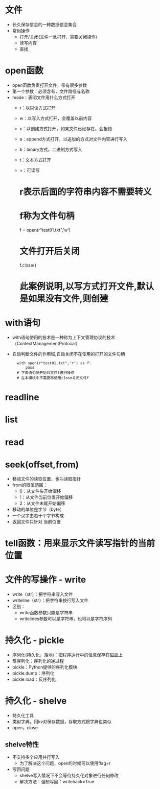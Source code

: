 # 文件
- 长久保存信息的一种数据信息集合
- 常用操作
    - 打开/关闭(文件一旦打开，需要关闭操作)
    - 读写内容
    - 查找
    
# open函数
- open函数负责打开文件，带有很多参数
- 第一个参数：必须含有，文件路径与名称
- mode：表明文件用什么方式打开
    - r：以只读方式打开
    - w：以写入方式打开，会覆盖以前内容
    - x：以创建方式打开，如果文件已经存在，会报错
    - a：append方式打开，以追加的方式对文件内容进行写入
    - b：binary方式，二进制方式写入
    - t：文本方式打开
    - +：可读写
    
        # r表示后面的字符串内容不需要转义
        # f称为文件句柄
        f = open(r"test01.txt",'w')
        # 文件打开后关闭
        f.close()
        # 此案例说明,以写方式打开文件,默认是如果没有文件,则创建

# with语句
- with语句使用的技术是一种称为上下文管理协议的技术（ContextManagementProtocal）
- 自动判断文件的作用域,自动关闭不在使用的打开的文件句柄

        with open(r"test01.txt",'r') as f:
            pass
        # 下面语句块开始对文件f进行操作
        # 在本模块中不需要再使用close关闭文件f
        
# readline
# list
# read

# seek(offset,from)
- 移动文件的读取位置，也叫读取指针
- from的取值范围：
    - 0：从文件头开始偏移
    - 1：从文件当前位置开始偏移
    - 2：从文件末尾开始偏移
- 移动的单位是字节（byte）
- 一个汉字由若干个字节构成
- 返回文件只针对 当前位置

# tell函数：用来显示文件读写指针的当前位置

# 文件的写操作 - write
- write（str）：把字符串写入文件
- writeline（str）：把字符串按行写入文件
- 区别：
    - write函数参数只能是字符串
    - writelines参数可以是字符串，也可以是字符序列
    
# 持久化 - pickle
- 序列化(持久化，落地)：把程序运行中的信息保存在磁盘上
- 反序列化：序列化的逆过程
- pickle：Python提供的序列化模块
- pickle.dump：序列化
- pickle.load：反序列化
    
# 持久化 - shelve
- 持久化工具
- 类似字典，用kv对保存数据，存取方式跟字典也类似
- open，close
## shelve特性
- 不支持多个应用并行写入
    - 为了解决这个问题，open的时候可以使用flag=r
- 写回问题
    - shelve写入情况下不会等待持久化对象进行任何修改
    - 解决方法：强制写回：writeback=True